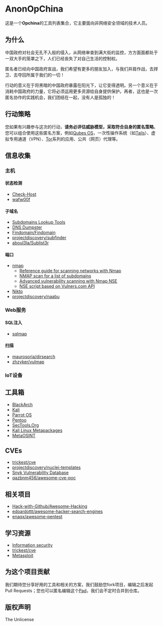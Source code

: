# AnonOpChina

这是一个**Opchina**的工具列表集合，它主要面向非网络安全领域的技术人员。

## 为什么

中国政府对社会无孔不入般的侵入，从网络审查到满大街的监控，方方面面都处于一双大手的笼罩之下，人们已经丧失了对自己生活的控制权。

匿名者已经向中国政府宣战，我们希望有更多的朋友加入，与我们并肩作战，去捍卫、去夺回所属于我们的一切！

行动的意义在于将黑暗的中国政府暴露在阳光下，让它变得透明。另一个意义在于消耗中国政府的力量，它将必须运用更多资源给自身提供保护。再者，这也是一次匿名协作的实践机会，我们团结在一起，没有人是孤独的！

## 行动策略

您如果有兴趣参与这次的行动，**请务必评估威胁模型，采取符合自身的匿名策略**。您可以组合使用这些匿名方案，例如[Qubes OS](https://www.qubes-os.org/)，一次性操作系统（如[Tails](https://tails.boum.org/)）、虚拟专用通道（VPN）、[Tor](https://www.torproject.org/)系列的应用、公共（网页）代理等。

## 信息收集

### 主机

#### 状态检测

- [Check-Host](https://check-host.net/)
- [wafw00f](https://github.com/EnableSecurity/wafw00f)

#### 子域名

- [Subdomains Lookup Tools](https://subdomains.whoisxmlapi.com/)
- [DNS Dumpster](https://dnsdumpster.com/)
- [Findomain/Findomain](https://github.com/Findomain/Findomain)
- [projectdiscovery/subfinder](https://github.com/projectdiscovery/subfinder)
- [aboul3la/Sublist3r](https://github.com/aboul3la/Sublist3r)

#### 端口

- [nmap](https://github.com/nmap/nmap)
  - [Reference guide for scanning networks with Nmap](https://github.com/jasonniebauer/Nmap-Cheatsheet)
  - [NMAP scan for a list of subdomains](https://gist.github.com/priyanshus/8f9710f48a98c2bfe92860e78258e5a0)
  - [Advanced vulnerability scanning with Nmap NSE](https://github.com/scipag/vulscan)
  - [NSE script based on Vulners.com API](https://github.com/vulnersCom/nmap-vulners)
- [Nikto](http://www.cirt.net/Nikto2)
- [projectdiscovery/naabu](https://github.com/projectdiscovery/naabu)

### Web服务

#### SQL注入

- [sqlmap](https://sqlmap.org/)

#### 扫描

- [maurosoria/dirsearch](https://github.com/maurosoria/dirsearch)
- [zhzyker/vulmap](https://github.com/zhzyker/vulmap)

### IoT设备

## 工具箱

- [BlackArch](https://blackarch.org/)
- [Kali](http://kali.org/)
- [Parrot OS](https://parrotsec.org/)
- [Pentoo](https://www.pentoo.ch/)
- [SecTools.Org](https://sectools.org/)
- [Kali Linux Metapackages](https://www.kali.org/docs/general-use/metapackages/)
- [MetaOSINT](https://metaosint.github.io/chart)

## CVEs

- [trickest/cve](https://github.com/trickest/cve)
- [projectdiscovery/nuclei-templates](https://github.com/projectdiscovery/nuclei-templates)
- [Snyk Vulnerability Database](https://security.snyk.io/vuln)
- [qazbnm456/awesome-cve-poc](https://github.com/qazbnm456/awesome-cve-poc)

## 相关项目

- [Hack-with-Github/Awesome-Hacking](https://github.com/Hack-with-Github/Awesome-Hacking)
- [edoardottt/awesome-hacker-search-engines](https://github.com/edoardottt/awesome-hacker-search-engines)
- [enaqx/awesome-pentest](https://github.com/enaqx/awesome-pentest)

## 学习资源

- [Information security](https://en.wikipedia.org/wiki/Information_security)
- [trickest/cve](https://github.com/trickest/cve)
- [Metasploit](https://www.metasploit.com/)

## 为这个项目贡献

我们期待您分享好用的工具和相关的方案，我们鼓励您fork项目，编辑之后发起Pull Requests；您也可以匿名编辑这个[Pad](https://pad.riseup.net/p/AnonOpChina-keep)，我们会不定时合并到仓库。

## 版权声明

The Unlicense